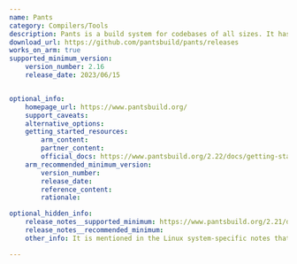```yaml
---
name: Pants
category: Compilers/Tools
description: Pants is a build system for codebases of all sizes. It has explicit dependency modeling, shared result caching, fine-grained invalidation, concurrent execution, unified interface for multiple tools and languages, extensibility and customizability via a plugin API.
download_url: https://github.com/pantsbuild/pants/releases
works_on_arm: true
supported_minimum_version:
    version_number: 2.16
    release_date: 2023/06/15


optional_info:
    homepage_url: https://www.pantsbuild.org/
    support_caveats:
    alternative_options:
    getting_started_resources:
        arm_content:
        partner_content:
        official_docs: https://www.pantsbuild.org/2.22/docs/getting-started
    arm_recommended_minimum_version:
        version_number:
        release_date:
        reference_content:
        rationale:

optional_hidden_info:
    release_notes__supported_minimum: https://www.pantsbuild.org/2.21/docs/getting-started/prerequisites#linux
    release_notes__recommended_minimum:
    other_info: It is mentioned in the Linux system-specific notes that Pants 2.16 is distributed for Linux x86_64 and ARM64. Earlier versions are only distributed for Linux x86_64. Also, AArch64 wheels at Pypi are available from v2.16 onwards.

---
```

